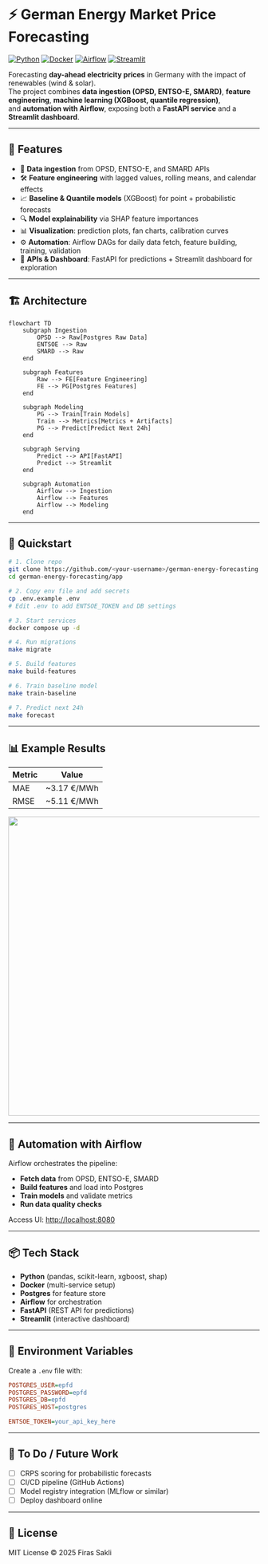 # ⚡ German Energy Market Price Forecasting

[![Python](https://img.shields.io/badge/python-3.11-blue.svg)]()
[![Docker](https://img.shields.io/badge/docker-ready-blue)]()
[![Airflow](https://img.shields.io/badge/airflow-2.9-orange)]()
[![Streamlit](https://img.shields.io/badge/streamlit-dashboard-red)]()

Forecasting **day-ahead electricity prices** in Germany with the impact of renewables (wind & solar).  
The project combines **data ingestion (OPSD, ENTSO-E, SMARD)**, **feature engineering**, **machine learning (XGBoost, quantile regression)**,  
and **automation with Airflow**, exposing both a **FastAPI service** and a **Streamlit dashboard**.

---

## 📌 Features

- 🔄 **Data ingestion** from OPSD, ENTSO-E, and SMARD APIs  
- 🛠️ **Feature engineering** with lagged values, rolling means, and calendar effects  
- 📈 **Baseline & Quantile models** (XGBoost) for point + probabilistic forecasts  
- 🔍 **Model explainability** via SHAP feature importances  
- 📊 **Visualization**: prediction plots, fan charts, calibration curves  
- ⚙️ **Automation**: Airflow DAGs for daily data fetch, feature building, training, validation  
- 🚀 **APIs & Dashboard**: FastAPI for predictions + Streamlit dashboard for exploration  

---

## 🏗️ Architecture

```mermaid
flowchart TD
    subgraph Ingestion
        OPSD --> Raw[Postgres Raw Data]
        ENTSOE --> Raw
        SMARD --> Raw
    end

    subgraph Features
        Raw --> FE[Feature Engineering]
        FE --> PG[Postgres Features]
    end

    subgraph Modeling
        PG --> Train[Train Models]
        Train --> Metrics[Metrics + Artifacts]
        PG --> Predict[Predict Next 24h]
    end

    subgraph Serving
        Predict --> API[FastAPI]
        Predict --> Streamlit
    end

    subgraph Automation
        Airflow --> Ingestion
        Airflow --> Features
        Airflow --> Modeling
    end
```

---

## 🚀 Quickstart

```bash
# 1. Clone repo
git clone https://github.com/<your-username>/german-energy-forecasting.git
cd german-energy-forecasting/app

# 2. Copy env file and add secrets
cp .env.example .env
# Edit .env to add ENTSOE_TOKEN and DB settings

# 3. Start services
docker compose up -d

# 4. Run migrations
make migrate

# 5. Build features
make build-features

# 6. Train baseline model
make train-baseline

# 7. Predict next 24h
make forecast
```

---

## 📊 Example Results

| Metric | Value |
|--------|-------|
| MAE    | ~3.17 €/MWh |
| RMSE   | ~5.11 €/MWh |

<p align="center">
  <img src="models/artifacts/predictions_next24h.png" width="600">
</p>

---

## 📅 Automation with Airflow

Airflow orchestrates the pipeline:

- **Fetch data** from OPSD, ENTSO-E, SMARD  
- **Build features** and load into Postgres  
- **Train models** and validate metrics  
- **Run data quality checks**  

Access UI: [http://localhost:8080](http://localhost:8080)  

---

## 📦 Tech Stack

- **Python** (pandas, scikit-learn, xgboost, shap)  
- **Docker** (multi-service setup)  
- **Postgres** for feature store  
- **Airflow** for orchestration  
- **FastAPI** (REST API for predictions)  
- **Streamlit** (interactive dashboard)  

---

## 🔑 Environment Variables

Create a `.env` file with:

```ini
POSTGRES_USER=epfd
POSTGRES_PASSWORD=epfd
POSTGRES_DB=epfd
POSTGRES_HOST=postgres

ENTSOE_TOKEN=your_api_key_here
```

---

## 📌 To Do / Future Work

- [ ] CRPS scoring for probabilistic forecasts  
- [ ] CI/CD pipeline (GitHub Actions)  
- [ ] Model registry integration (MLflow or similar)  
- [ ] Deploy dashboard online  

---

## 📜 License

MIT License © 2025 Firas Sakli

